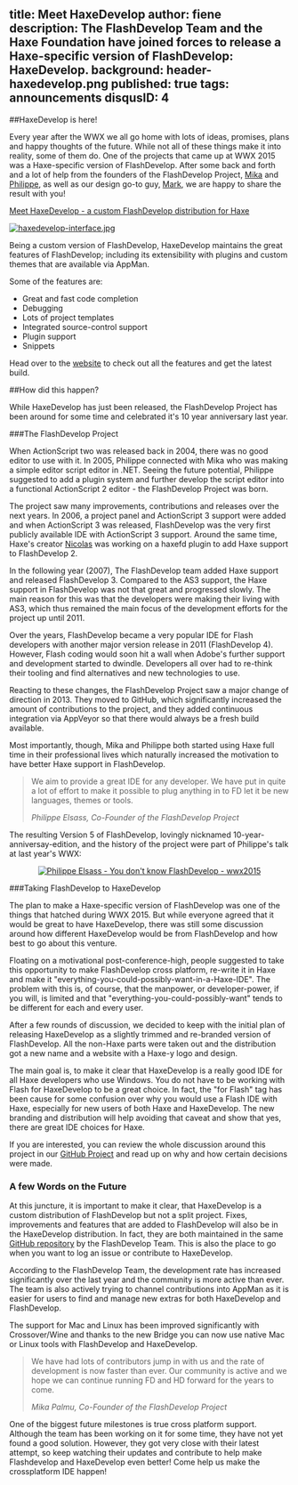 title: Meet HaxeDevelop
author: fiene
description: The FlashDevelop Team and the Haxe Foundation have joined forces to release a Haxe-specific version of FlashDevelop: HaxeDevelop.
background: header-haxedevelop.png
published: true
tags: announcements
disqusID: 4
---

##HaxeDevelop is here!

Every year after the WWX we all go home with lots of ideas, promises, plans and happy thoughts of the future. While not all of these things make it into reality, some of them do. One of the projects that came up at WWX 2015 was a Haxe-specific version of FlashDevelop. After some back and forth and a lot of help from the founders of the FlashDevelop Project, [Mika](http://meychi.com) and [Philippe](https://github.com/elsassph), as well as our design go-to guy, [Mark](http://blog.stroep.nl), we are happy to share the result with you!

[Meet HaxeDevelop - a custom FlashDevelop distribution for Haxe](http://haxedevelop.org/)

[![haxedevelop-interface.jpg](haxedevelop-interface.jpg)](http://haxedevelop.org/)

Being a custom version of FlashDevelop, HaxeDevelop maintains the great features of FlashDevelop; including its extensibility with plugins and custom themes that are available via AppMan.

Some of the features are:

* Great and fast code completion
* Debugging
* Lots of project templates
* Integrated source-control support
* Plugin support
* Snippets


Head over to the [website](http://haxedevelop.org/) to check out all the features and get the latest build.



##How did this happen?

While HaxeDevelop has just been released, the FlashDevelop Project has been around for some time and celebrated it's 10 year anniversary last year.

###The FlashDevelop Project

When ActionScript two was released back in 2004, there was no good editor to use with it. In 2005, Philippe connected with Mika who was making a simple editor script editor in .NET. Seeing the future potential, Philippe suggested to add a plugin system and further develop the script editor into a functional ActionScript 2 editor - the FlashDevelop Project was born. 

The project saw many improvements, contributions and releases over the next years. In 2006, a project panel and ActionScript 3 support were added and when ActionScript 3 was released, FlashDevelop was the very first publicly available IDE with ActionScript 3 support. Around the same time, Haxe's creator [Nicolas](https://github.com/ncannasse) was working on a haxefd plugin to add Haxe support to FlashDevelop 2. 

In the following year (2007), The FlashDevelop team added Haxe support and released FlashDevelop 3. Compared to the AS3 support, the Haxe support in FlashDevelop was not that great and progressed slowly. The main reason for this was that the developers were making their living with AS3, which thus remained the main focus of the development efforts for the project up until 2011. 

Over the years, FlashDevelop became a very popular IDE for Flash developers with another major version release in 2011 (FlashDevelop 4). However, Flash coding would soon hit a wall when Adobe's further support and development started to dwindle. Developers all over had to re-think their tooling and find alternatives and new technologies to use.

Reacting to these changes, the FlashDevelop Project saw a major change of direction in 2013. They moved to GitHub, which significantly increased the amount of contributions to the project, and they added continuous integration via AppVeyor so that there would always be a fresh build available.

Most importantly, though, Mika and Philippe both started using Haxe full time in their professional lives which naturally increased the motivation to have better Haxe support in FlashDevelop. 

>We aim to provide a great IDE for any developer. We have put in quite a lot of effort to make it possible to plug anything in to FD let it be new languages, themes or tools.
>
><cite>Philippe Elsass, Co-Founder of the FlashDevelop Project</cite>

The resulting Version 5 of FlashDevelop, lovingly nicknamed 10-year-anniversay-edition, and the history of the project were part of Philippe's talk at last year's WWX:


<div style="text-align:center" markdown="1">
    <a href="https://www.youtube.com/watch?feature=player_embedded&v=myRUlJ0KFcc" target="_blank">
        <img src="https://img.youtube.com/vi/myRUlJ0KFcc/0.jpg" alt="Philippe Elsass - You don't know FlashDevelop - wwx2015" />
    </a>
</div>

###Taking FlashDevelop to HaxeDevelop

The plan to make a Haxe-specific version of FlashDevelop was one of the things that hatched during WWX 2015. But while everyone agreed that it would be great to have HaxeDevelop, there was still some discussion around how different HaxeDevelop would be from FlashDevelop and how best to go about this venture.

Floating on a motivational post-conference-high, people suggested to take this opportunity to make FlashDevelop cross platform, re-write it in Haxe and make it "everything-you-could-possibly-want-in-a-Haxe-IDE". The problem with this is, of course, that the manpower, or developer-power, if you will, is limited and that "everything-you-could-possibly-want" tends to be different for each and every user. 

After a few rounds of discussion, we decided to keep with the initial plan of releasing HaxeDevelop as a slightly trimmed and re-branded version of FlashDevelop. All the non-Haxe parts were taken out and the distribution got a new name and a website with a Haxe-y logo and design.

The main goal is, to make it clear that HaxeDevelop is a really good IDE for all Haxe developers who use Windows. You do not have to be working with Flash for HaxeDevelop to be a great choice. In fact, the "for Flash" tag has been cause for some confusion over why you would use a Flash IDE with Haxe, especially for new users of both Haxe and HaxeDevelop. The new branding and distribution will help avoiding that caveat and show that yes, there are great IDE choices for Haxe.

If you are interested, you can review the whole discussion around this project in our [GitHub Project](https://github.com/HaxeFoundation/Project-Management/issues/20) and read up on why and how certain decisions were made. 


### A few Words on the Future

At this juncture, it is important to make it clear, that HaxeDevelop is a custom distribution of FlashDevelop but not a split project. Fixes, improvements and features that are added to FlashDevelop will also be in the HaxeDevelop distribution. In fact, they are both maintained in the same [GitHub repository](https://github.com/fdorg/flashdevelop/tree/distro_haxedevelop) by the FlashDevelop Team. This is also the place to go when you want to log an issue or contribute to HaxeDevelop.

According to the FlashDevelop Team, the development rate has increased significantly over the last year and the community is more active than ever. The team is also actively trying to channel contributions into AppMan as it is easier for users to find and manage new extras for both HaxeDevelop and FlashDevelop.

The support for Mac and Linux has been improved significantly with Crossover/Wine and thanks to the new Bridge you can now use native Mac or Linux tools with FlashDevelop and HaxeDevelop.


>We have had lots of contributors jump in with us and the rate of development is now faster than ever. Our community is active and we hope we can continue running FD and HD forward for the years to come.
>
><cite>Mika Palmu, Co-Founder of the FlashDevelop Project</cite>

One of the biggest future milestones is true cross platform support. Although the team has been working on it for some time, they have not yet found a good solution. However, they got very close with their latest attempt, so keep watching their updates and contribute to help make Flashdevelop and HaxeDevelop even better! Come help us make the crossplatform IDE happen!
